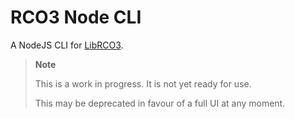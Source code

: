 # RCO3 Node CLI

A NodeJS CLI for [LibRCO3](../LibRCO3/).

> **Note**
>
> This is a work in progress. It is not yet ready for use.
>
> This may be deprecated in favour of a full UI at any moment.
